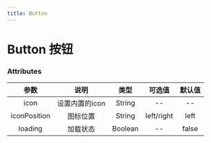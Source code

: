 ```yaml
---
title: Button
---
```

# Button 按钮

  <docs-demo demo-src="demo-button"></docs-demo>


### Attributes
|参数| 说明 |  类型  | 可选值 | 默认值 |
| :-------------: |:-------------:| :-----:|:-----:|:-----:|
| icon | 设置内置的icon |    String | -- | -- 
|iconPosition|图标位置|String|left/right|left
| loading      | 加载状态      |  Boolean |--| false
